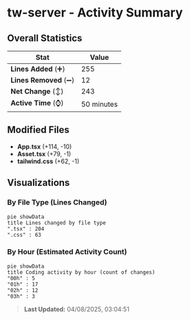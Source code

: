 # tw-server - Activity Summary 

## Overall Statistics

| Stat                   | Value                                                             |
| ---------------------- | ----------------------------------------------------------------- |
| **Lines Added** (➕)   | 255                                          |
| **Lines Removed** (➖) | 12                                        |
| **Net Change** (↕)    | 243                |
| **Active Time** (⌚)   | 50 minutes |


## Modified Files
- **App.tsx** (+114, -10)
- **Asset.tsx** (+79, -1)
- **tailwind.css** (+62, -1)

## Visualizations

### By File Type (Lines Changed)

```mermaid
pie showData
title Lines changed by file type
".tsx" : 204
".css" : 63
```

### By Hour (Estimated Activity Count)

```mermaid
pie showData
title Coding activity by hour (count of changes)
"00h" : 5
"01h" : 17
"02h" : 12
"03h" : 3
```


> **Last Updated:** 04/08/2025, 03:04:51